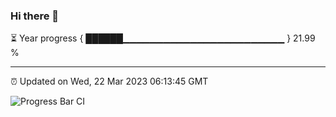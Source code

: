 ### Hi there 👋

⏳ Year progress { ██████▁▁▁▁▁▁▁▁▁▁▁▁▁▁▁▁▁▁▁▁▁▁▁▁ } 21.99 %

---

⏰ Updated on Wed, 22 Mar 2023 06:13:45 GMT

![Progress Bar CI](https://github.com/liununu/liununu/workflows/Progress%20Bar%20CI/badge.svg)
